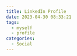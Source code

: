 ```yaml
---
title: LinkedIn Profile
date: 2023-04-30 08:33:21
tags:
  - myself
  - profile
categories:
  - Social
---
```


<script src="https://platform.linkedin.com/badges/js/profile.js" async defer type="text/javascript"></script>
<div style="width:100%;justify-content:space-around;display:flex;">
  <div style="display:inline-block;width:250px;margin:10px;">
    <div class="badge-base LI-profile-badge" data-locale="en_US" data-size="small" data-theme="light" data-type="VERTICAL" data-vanity="lucetre" data-version="v1"><a class="badge-base__link LI-simple-link" href="https://kr.linkedin.com/in/lucetre?trk=profile-badge"> </a></div>
  </div>
  <div style="display:inline-block;width:250px;margin:10px">
    <div class="badge-base LI-profile-badge" data-locale="en_US" data-size="small" data-theme="dark" data-type="VERTICAL" data-vanity="lucetre" data-version="v1"><a class="badge-base__link LI-simple-link" href="https://kr.linkedin.com/in/lucetre?trk=profile-badge"> </a></div>
  </div>
</div>
